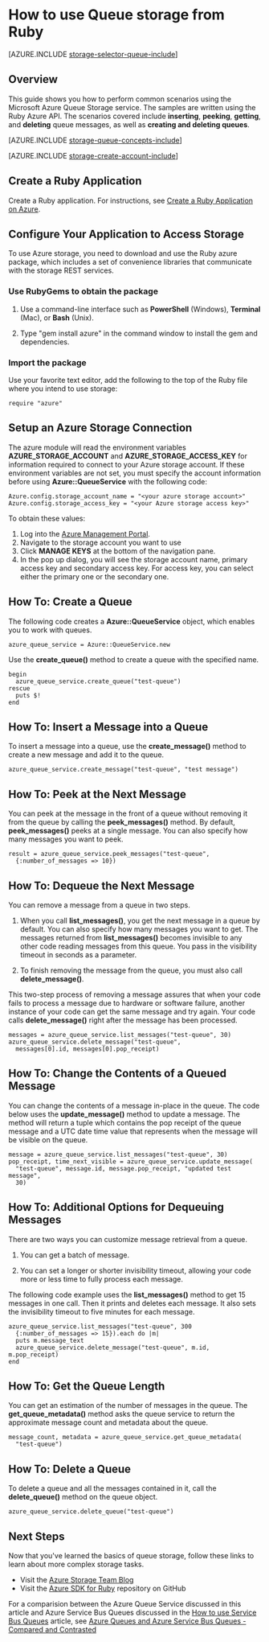 <properties 
	pageTitle="How to use Queue storage from Ruby | Windows Azure" 
	description="Learn how to use the Azure Queue service to create and delete queues, and insert, get, and delete messages. Samples written in Ruby." 
	services="storage" 
	documentationCenter="ruby" 
	authors="tfitzmac" 
	manager="wpickett" 
	editor="tysonn"/>

<tags
	ms.service="storage"
	ms.date="12/16/2015"
	wacn.date=""/>


# How to use Queue storage from Ruby

[AZURE.INCLUDE [storage-selector-queue-include](../includes/storage-selector-queue-include.md)]

## Overview

This guide shows you how to perform common scenarios using the Microsoft
Azure Queue Storage service. The samples are written using the Ruby Azure API.
The scenarios covered include **inserting**, **peeking**, **getting**,
and **deleting** queue messages, as well as **creating and deleting
queues**.

[AZURE.INCLUDE [storage-queue-concepts-include](../includes/storage-queue-concepts-include.md)]

[AZURE.INCLUDE [storage-create-account-include](../includes/storage-create-account-include.md)]

## Create a Ruby Application

Create a Ruby application. For instructions, 
see [Create a Ruby Application on Azure](/develop/ruby/tutorials/web-app-with-linux-vm/).

## Configure Your Application to Access Storage

To use Azure storage, you need to download and use the Ruby azure package, which includes a set of convenience libraries that communicate with the storage REST services.

### Use RubyGems to obtain the package

1. Use a command-line interface such as **PowerShell** (Windows), **Terminal** (Mac), or **Bash** (Unix).

2. Type "gem install azure" in the command window to install the gem and dependencies.

### Import the package

Use your favorite text editor, add the following to the top of the Ruby file where you intend to use storage:

	require "azure"

## Setup an Azure Storage Connection

The azure module will read the environment variables **AZURE\_STORAGE\_ACCOUNT** and **AZURE\_STORAGE\_ACCESS_KEY** 
for information required to connect to your Azure storage account. If these environment variables are not set, 
you must specify the account information before using **Azure::QueueService** with the following code:

	Azure.config.storage_account_name = "<your azure storage account>"
	Azure.config.storage_access_key = "<your Azure storage access key>"

To obtain these values:

1. Log into the [Azure Management Portal](portal.azure.com).
2. Navigate to the storage account you want to use
3. Click **MANAGE KEYS** at the bottom of the navigation pane.
4. In the pop up dialog, you will see the storage account name, primary access key and secondary access key. For access key, you can select either the primary one or the secondary one.

## How To: Create a Queue

The following code creates a **Azure::QueueService** object, which enables you to work with queues.

	azure_queue_service = Azure::QueueService.new

Use the **create_queue()** method to create a queue with the specified name.

	begin
	  azure_queue_service.create_queue("test-queue")
	rescue
	  puts $!
	end

## How To: Insert a Message into a Queue

To insert a message into a queue, use the **create_message()** method to create a new message and add it to the queue.

	azure_queue_service.create_message("test-queue", "test message")

## How To: Peek at the Next Message

You can peek at the message in the front of a queue without removing it from the queue by calling the **peek\_messages()** method. By default, **peek\_messages()** peeks at a single message. You can also specify how many messages you want to peek.

	result = azure_queue_service.peek_messages("test-queue",
	  {:number_of_messages => 10})

## How To: Dequeue the Next Message

You can remove a message from a queue in two steps.

1. When you call **list\_messages()**, you get the next message in a queue by default. You can also specify how many messages you want to get. The messages returned from **list\_messages()** becomes invisible to any other code reading messages from this queue. You pass in the visibility timeout in seconds as a parameter.

2. To finish removing the message from the queue, you must also call **delete_message()**.

This two-step process of removing a message assures that when your code fails to process a message due to hardware or software failure, another instance of your code can get the same message and try again. Your code calls **delete\_message()** right after the message has been processed.

	messages = azure_queue_service.list_messages("test-queue", 30)
	azure_queue_service.delete_message("test-queue", 
	  messages[0].id, messages[0].pop_receipt)

## How To: Change the Contents of a Queued Message

You can change the contents of a message in-place in the queue. The code below uses the **update_message()** method to update a message. The method will return a tuple which contains the pop receipt of the queue message and a UTC date time value that represents when the message will be visible on the queue.

	message = azure_queue_service.list_messages("test-queue", 30)
	pop_receipt, time_next_visible = azure_queue_service.update_message(
	  "test-queue", message.id, message.pop_receipt, "updated test message", 
	  30)

## How To: Additional Options for Dequeuing Messages

There are two ways you can customize message retrieval from a queue.

1. You can get a batch of message.

2. You can set a longer or shorter invisibility timeout, allowing your code more or less time to fully process each message.

The following code example uses the **list\_messages()** method to get 15 messages in one call. Then it prints and deletes each message. It also sets the invisibility timeout to five minutes for each message.

	azure_queue_service.list_messages("test-queue", 300
	  {:number_of_messages => 15}).each do |m|
	  puts m.message_text
	  azure_queue_service.delete_message("test-queue", m.id, m.pop_receipt)
	end

## How To: Get the Queue Length

You can get an estimation of the number of messages in the queue. The **get\_queue\_metadata()** method asks the queue service to return the approximate message count and metadata about the queue.

	message_count, metadata = azure_queue_service.get_queue_metadata(
	  "test-queue")

## How To: Delete a Queue

To delete a queue and all the messages contained in it, call the **delete\_queue()** method on the queue object.

	azure_queue_service.delete_queue("test-queue")

## Next Steps

Now that you've learned the basics of queue storage, follow these links to learn about more complex storage tasks.

- Visit the [Azure Storage Team Blog](http://blogs.msdn.com/b/windowsazurestorage/)
- Visit the [Azure SDK for Ruby](https://github.com/WindowsAzure/azure-sdk-for-ruby) repository on GitHub

For a comparision between the Azure Queue Service discussed in this article and Azure Service Bus Queues discussed in the [How to use Service Bus Queues](/develop/ruby/how-to-guides/service-bus-queues/) article, see [Azure Queues and Azure Service Bus Queues - Compared and Contrasted](http://msdn.microsoft.com/zh-cn/library/azure/hh767287.aspx)
 
